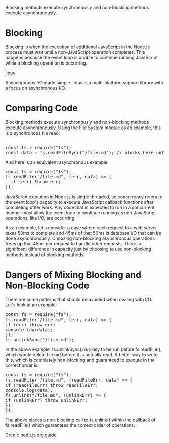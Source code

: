 Blocking methods execute synchronously and non-blocking methods execute asynchronously.

# Blocking
Blocking is when the execution of additional JavaScript in the Node.js process must wait until a non-JavaScript operation completes. This happens because the event loop is unable to continue running JavaScript while a blocking operation is occurring.

[libuv](https://libuv.org/)

Asynchronous I/O made simple.
libuv is a multi-platform support library with a focus on asynchronous I/O.

# Comparing Code
Blocking methods execute synchronously and non-blocking methods execute asynchronously.
Using the File System module as an example, this is a synchronous file read:

<pre> 
const fs = require("fs");
const data = fs.readFileSync("/file.md"); // blocks here until file is read
</pre>

And here is an equivalent asynchronous example:

<pre>
const fs = require("fs");
fs.readFile("/file.md", (err, data) => {
  if (err) throw err;
});
</pre>

JavaScript execution in Node.js is single threaded, so concurrency refers to the event loop's capacity to execute JavaScript callback functions after completing other work. Any code that is expected to run in a concurrent manner must allow the event loop to continue running as non-JavaScript operations, like I/O, are occurring.

As an example, let's consider a case where each request to a web server takes 50ms to complete and 45ms of that 50ms is database I/O that can be done asynchronously. Choosing non-blocking asynchronous operations frees up that 45ms per request to handle other requests. This is a significant difference in capacity just by choosing to use non-blocking methods instead of blocking methods.


# Dangers of Mixing Blocking and Non-Blocking Code

There are some patterns that should be avoided when dealing with I/O. Let's look at an example:

<pre>
const fs = require("fs");
fs.readFile("/file.md", (err, data) => {
if (err) throw err;
console.log(data);
});
fs.unlinkSync("/file.md");
</pre>

In the above example, fs.unlinkSync() is likely to be run before fs.readFile(), which would delete file.md before it is actually read. A better way to write this, which is completely non-blocking and guaranteed to execute in the correct order is:

<pre>
const fs = require("fs");
fs.readFile("/file.md", (readFileErr, data) => {
if (readFileErr) throw readFileErr;
console.log(data);
fs.unlink("/file.md", (unlinkErr) => {
if (unlinkErr) throw unlinkErr;
});
});
</pre>

The above places a non-blocking call to fs.unlink() within the callback of fs.readFile() which guarantees the correct order of operations.

Credit:
[node.js org guide](https://nodejs.org/en/docs/guides/blocking-vs-non-blocking)